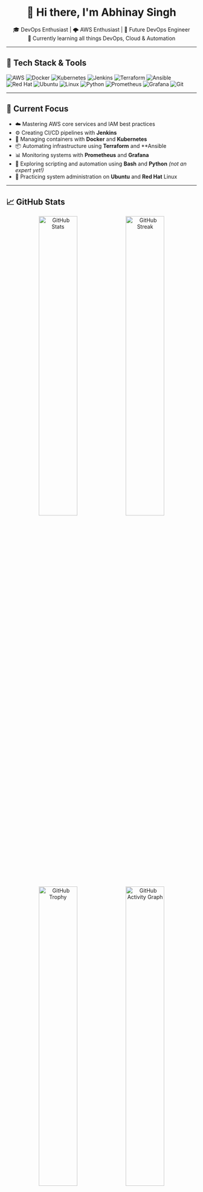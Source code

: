 <h1 align="center">👋 Hi there, I'm Abhinay Singh</h1>

<p align="center">
  🎓 DevOps Enthusiast | 🌩️ AWS Enthusiast | 🚀 Future DevOps Engineer<br>
  🌱 Currently learning all things DevOps, Cloud & Automation
</p>

---

## 🧰 Tech Stack & Tools

![AWS](https://img.shields.io/badge/AWS-232F3E?style=for-the-badge&logo=amazonaws&logoColor=white)
![Docker](https://img.shields.io/badge/Docker-2496ED?style=for-the-badge&logo=docker&logoColor=white)
![Kubernetes](https://img.shields.io/badge/Kubernetes-326CE5?style=for-the-badge&logo=kubernetes&logoColor=white)
![Jenkins](https://img.shields.io/badge/Jenkins-D24939?style=for-the-badge&logo=jenkins&logoColor=white)
![Terraform](https://img.shields.io/badge/Terraform-7B42BC?style=for-the-badge&logo=terraform&logoColor=white)
![Ansible](https://img.shields.io/badge/Ansible-EE0000?style=for-the-badge&logo=ansible&logoColor=white)
![Red Hat](https://img.shields.io/badge/Red%20Hat-EE0000?style=for-the-badge&logo=redhat&logoColor=white)
![Ubuntu](https://img.shields.io/badge/Ubuntu-E95420?style=for-the-badge&logo=ubuntu&logoColor=white)
![Linux](https://img.shields.io/badge/Linux-FCC624?style=for-the-badge&logo=linux&logoColor=black)
![Python](https://img.shields.io/badge/Python-3776AB?style=for-the-badge&logo=python&logoColor=white)
![Prometheus](https://img.shields.io/badge/Prometheus-E6522C?style=for-the-badge&logo=prometheus&logoColor=white)
![Grafana](https://img.shields.io/badge/Grafana-F46800?style=for-the-badge&logo=grafana&logoColor=white)
![Git](https://img.shields.io/badge/Git-F05032?style=for-the-badge&logo=git&logoColor=white)


---

## 🔭 Current Focus

- ☁️ Mastering AWS core services and IAM best practices
- ⚙️ Creating CI/CD pipelines with **Jenkins**
- 🐳 Managing containers with **Docker** and **Kubernetes**
- 📦 Automating infrastructure using **Terraform** and **Ansible
- 📊 Monitoring systems with **Prometheus** and **Grafana**
- 🧪 Exploring scripting and automation using **Bash** and **Python** *(not an expert yet!)*
- 🔧 Practicing system administration on **Ubuntu** and **Red Hat** Linux


---

## 📈 GitHub Stats

<p align="center">
  <img src="https://github-readme-stats.vercel.app/api?username=Abhinay0208-Repobox&show_icons=true&theme=radical" alt="GitHub Stats" width="45%" />
  <img src="https://github-readme-streak-stats.herokuapp.com/?user=Abhinay0208-Repobox&theme=radical" alt="GitHub Streak" width="45%" />
</p>

<p align="center">
  <img src="https://github-profile-trophy.vercel.app/?username=Abhinay0208-Repobox&theme=gruvbox" alt="GitHub Trophy" width="45%" />
  <img src="https://activity-graph.herokuapp.com/graph?username=Abhinay0208-Repobox&theme=gruvbox&area=true&hide_border=true" alt="GitHub Activity Graph" width="45%" />
</p>


---

## 📫 Connect with Me

- 💼 [LinkedIn](https://www.linkedin.com/in/abhinay-singh-8881b9239)


---

> 🧠 *"Learning DevOps one container, one pipeline at a time."*

Thanks for visiting! ⭐️
